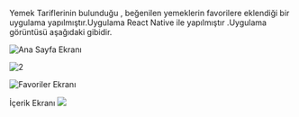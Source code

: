 Yemek Tariflerinin bulunduğu , beğenilen yemeklerin favorilere eklendiği bir uygulama yapılmıştır.Uygulama React Native ile yapılmıştır .Uygulama görüntüsü aşağıdaki gibidir.


![Ana Sayfa Ekranı](https://github.com/bcerenh/FoodRecipeReactNative/blob/main/assets/148719590/4b3da15a-7ea6-4dc0-84dc-dc4ad33eb654.png)

![2](https://github.com/bcerenh/FoodRecipeReactNative/blob/main/assets/148719590/5d8a0500-163f-4817-bd79-7ec825bab399.png)

![Favoriler Ekranı](https://github.com/bcerenh/FoodRecipeReactNative/blob/main/assets/148719590/f6a1ad5f-5486-4d90-8e80-556cf449c60f.png)

İçerik Ekranı
![](https://github.com/bcerenh/FoodRecipeReactNative/blob/main/assets/148719590/d59b04ca-a07f-4c3a-9c0f-02090e7299e6.png)


